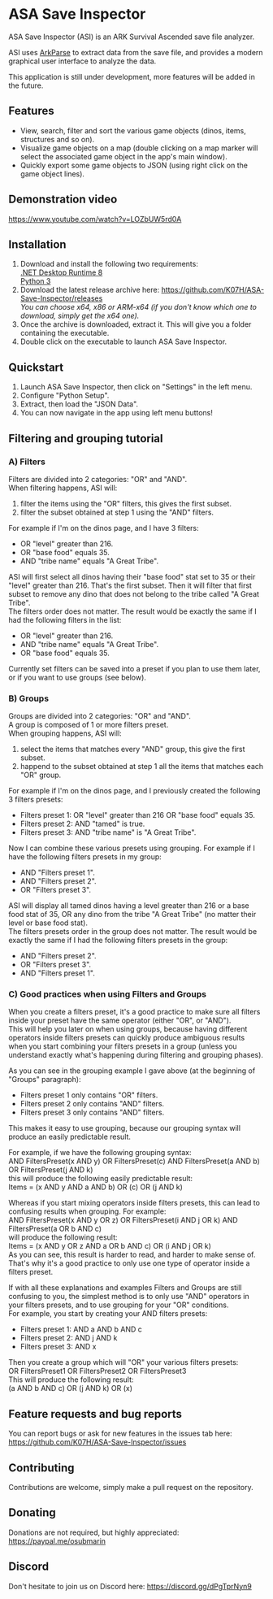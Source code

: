# ASA Save Inspector
ASA Save Inspector (ASI) is an ARK Survival Ascended save file analyzer.

ASI uses [ArkParse](https://github.com/VincentHenauGithub/ark-save-parser) to extract data from the save file, and provides a modern graphical user interface to analyze the data.

This application is still under development, more features will be added in the future.

## Features
- View, search, filter and sort the various game objects (dinos, items, structures and so on).
- Visualize game objects on a map (double clicking on a map marker will select the associated game object in the app's main window).
- Quickly export some game objects to JSON (using right click on the game object lines).

## Demonstration video
https://www.youtube.com/watch?v=LOZbUW5rd0A

## Installation
1. Download and install the following two requirements:<br>
[.NET Desktop Runtime 8](https://dotnet.microsoft.com/en-us/download/dotnet/8.0)<br>
[Python 3](https://www.python.org/downloads/)<br>
2. Download the latest release archive here: https://github.com/K07H/ASA-Save-Inspector/releases<br>
*You can choose x64, x86 or ARM-x64 (if you don't know which one to download, simply get the x64 one).*
3. Once the archive is downloaded, extract it. This will give you a folder containing the executable.
4. Double click on the executable to launch ASA Save Inspector.

## Quickstart
1. Launch ASA Save Inspector, then click on "Settings" in the left menu.
2. Configure "Python Setup".
3. Extract, then load the "JSON Data".
4. You can now navigate in the app using left menu buttons!

## Filtering and grouping tutorial
### A) Filters
Filters are divided into 2 categories: "OR" and "AND".<br>
When filtering happens, ASI will:
1. filter the items using the "OR" filters, this gives the first subset.
2. filter the subset obtained at step 1 using the "AND" filters.

For example if I'm on the dinos page, and I have 3 filters:
- OR "level" greater than 216.
- OR "base food" equals 35.
- AND "tribe name" equals "A Great Tribe".

ASI will first select all dinos having their "base food" stat set to 35 or their "level" greater than 216. That's the first subset. Then it will filter that first subset to remove any dino that does not belong to the tribe called "A Great Tribe".<br>
The filters order does not matter. The result would be exactly the same if I had the following filters in the list:
- OR "level" greater than 216.
- AND "tribe name" equals "A Great Tribe".
- OR "base food" equals 35.

Currently set filters can be saved into a preset if you plan to use them later, or if you want to use groups (see below).

### B) Groups
Groups are divided into 2 categories: "OR" and "AND".<br>
A group is composed of 1 or more filters preset.<br>
When grouping happens, ASI will:
1. select the items that matches every "AND" group, this give the first subset.
2. happend to the subset obtained at step 1 all the items that matches each "OR" group.

For example if I'm on the dinos page, and I previously created the following 3 filters presets:
- Filters preset 1: OR "level" greater than 216 OR "base food" equals 35.
- Filters preset 2: AND "tamed" is true.
- Filters preset 3: AND "tribe name" is "A Great Tribe".

Now I can combine these various presets using grouping. For example if I have the following filters presets in my group:
- AND "Filters preset 1".
- AND "Filters preset 2".
- OR "Filters preset 3".

ASI will display all tamed dinos having a level greater than 216 or a base food stat of 35, OR any dino from the tribe "A Great Tribe" (no matter their level or base food stat).<br>
The filters presets order in the group does not matter. The result would be exactly the same if I had the following filters presets in the group:
- AND "Filters preset 2".
- OR "Filters preset 3".
- AND "Filters preset 1".

### C) Good practices when using Filters and Groups
When you create a filters preset, it's a good practice to make sure all filters inside your preset have the same operator (either "OR", or "AND").<br>
This will help you later on when using groups, because having different operators inside filters presets can quickly produce ambiguous results when you start combining your filters presets in a group (unless you understand exactly what's happening during filtering and grouping phases).

As you can see in the grouping example I gave above (at the beginning of "Groups" paragraph):
- Filters preset 1 only contains "OR" filters.
- Filters preset 2 only contains "AND" filters.
- Filters preset 3 only contains "AND" filters.

This makes it easy to use grouping, because our grouping syntax will produce an easily predictable result.

For example, if we have the following grouping syntax:<br>
AND FiltersPreset(x AND y)  OR  FiltersPreset(c)  AND  FiltersPreset(a AND b)  OR  FiltersPreset(j AND k)<br>
this will produce the following easily predictable result:<br>
Items = (x AND y AND a AND b) OR (c) OR (j AND k)<br>

Whereas if you start mixing operators inside filters presets, this can lead to confusing results when grouping. For example:<br>
AND FiltersPreset(x AND y OR z)  OR  FiltersPreset(i AND j OR k)  AND  FiltersPreset(a OR b AND c)<br>
will produce the following result:<br>
Items = (x AND y OR z AND a OR b AND c) OR (i AND j OR k)<br>
As you can see, this result is harder to read, and harder to make sense of.<br>
That's why it's a good practice to only use one type of operator inside a filters preset.<br>

If with all these explanations and examples Filters and Groups are still confusing to you, the simplest method is to only use "AND" operators in your filters presets, and to use grouping for your "OR" conditions.<br>
For example, you start by creating your AND filters presets:
- Filters preset 1: AND a AND b AND c
- Filters preset 2: AND j AND k
- Filters preset 3: AND x

Then you create a group which will "OR" your various filters presets:<br>
OR  FiltersPreset1  OR  FiltersPreset2  OR  FiltersPreset3<br>
This will produce the following result:<br>
(a AND b AND c) OR (j AND k) OR (x)<br>

## Feature requests and bug reports
You can report bugs or ask for new features in the issues tab here: https://github.com/K07H/ASA-Save-Inspector/issues

## Contributing
Contributions are welcome, simply make a pull request on the repository.

## Donating
Donations are not required, but highly appreciated: https://paypal.me/osubmarin

## Discord
Don't hesitate to join us on Discord here: https://discord.gg/dPgTprNyn9
